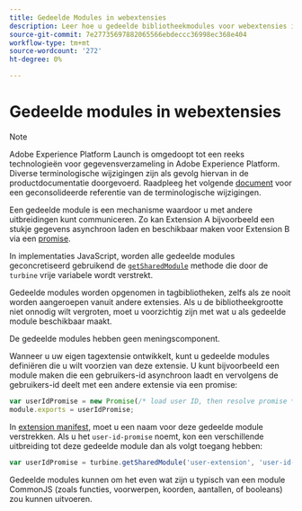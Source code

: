 ```yaml
---
title: Gedeelde Modules in webextensies
description: Leer hoe u gedeelde bibliotheekmodules voor webextensies in Adobe Experience Platform definieert.
source-git-commit: 7e27735697882065566ebdeccc36998ec368e404
workflow-type: tm+mt
source-wordcount: '272'
ht-degree: 0%

---
```


# Gedeelde modules in webextensies

>[!NOTE]
>
>Adobe Experience Platform Launch is omgedoopt tot een reeks technologieën voor gegevensverzameling in Adobe Experience Platform. Diverse terminologische wijzigingen zijn als gevolg hiervan in de productdocumentatie doorgevoerd. Raadpleeg het volgende [document](../../term-updates.md) voor een geconsolideerde referentie van de terminologische wijzigingen.

Een gedeelde module is een mechanisme waardoor u met andere uitbreidingen kunt communiceren. Zo kan Extension A bijvoorbeeld een stukje gegevens asynchroon laden en beschikbaar maken voor Extension B via een [promise](https://developer.mozilla.org/en-US/docs/Web/JavaScript/Reference/Global_Objects/Promise).

In implementaties JavaScript, worden alle gedeelde modules geconcretiseerd gebruikend de [`getSharedModule`](../turbine.md#shared) methode die door de `turbine` vrije variabele wordt verstrekt.

Gedeelde modules worden opgenomen in tagbibliotheken, zelfs als ze nooit worden aangeroepen vanuit andere extensies. Als u de bibliotheekgrootte niet onnodig wilt vergroten, moet u voorzichtig zijn met wat u als gedeelde module beschikbaar maakt.

De gedeelde modules hebben geen meningscomponent.

Wanneer u uw eigen tagextensie ontwikkelt, kunt u gedeelde modules definiëren die u wilt voorzien van deze extensie. U kunt bijvoorbeeld een module maken die een gebruikers-id asynchroon laadt en vervolgens de gebruikers-id deelt met een andere extensie via een promise:

```javascript
var userIdPromise = new Promise(/* load user ID, then resolve promise */);
module.exports = userIdPromise;
```

In [extension manifest](../manifest.md), moet u een naam voor deze gedeelde module verstrekken. Als u het `user-id-promise` noemt, kon een verschillende uitbreiding tot deze gedeelde module dan als volgt toegang hebben:

```javascript
var userIdPromise = turbine.getSharedModule('user-extension', 'user-id-promise');
```

Gedeelde modules kunnen om het even wat zijn u typisch van een module CommonJS (zoals functies, voorwerpen, koorden, aantallen, of booleans) zou kunnen uitvoeren.
